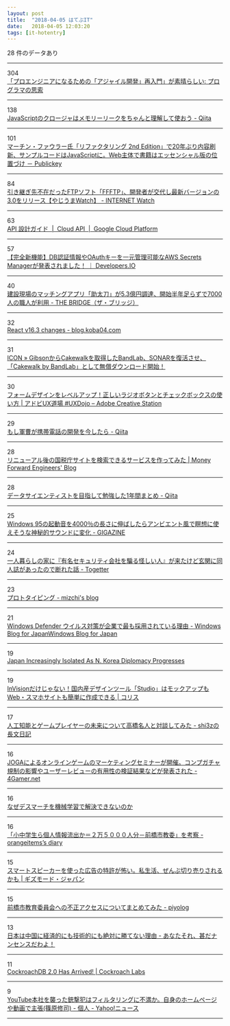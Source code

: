 ```yaml
---
layout: post
title:  "2018-04-05 はてぶIT"
date:   2018-04-05 12:03:20
tags: [it-hotentry]
---
```

28 件のデータあり

<hr><div class="row">
<div class="col-1"><span class="badge badge-pill badge-success h2">304</span></div>
<div class="col-11"><a href='http://forza.cocolog-nifty.com/blog/2018/04/post-4a98.html' target='_blank'>「プロエンジニアになるための「アジャイル開発」再入門」が素晴らしい: プログラマの思索</a></div>
</div>
<hr>
<div class="row">
<div class="col-1"><span class="badge badge-pill badge-success h2">138</span></div>
<div class="col-11"><a href='https://qiita.com/102Design/items/be66ae7ba7d160d7e419' target='_blank'>JavaScriptのクロージャはメモリーリークをちゃんと理解して使おう - Qiita</a></div>
</div>
<hr>
<div class="row">
<div class="col-1"><span class="badge badge-pill badge-success h2">101</span></div>
<div class="col-11"><a href='http://www.publickey1.jp/blog/18/_2nd_edition20javascriptweb.html' target='_blank'>マーチン・ファウラー氏「リファクタリング 2nd Edition」で20年ぶり内容刷新、サンプルコードはJavaScriptに。Web主体で書籍はエッセンシャル版の位置づけ － Publickey</a></div>
</div>
<hr>
<div class="row">
<div class="col-1"><span class="badge badge-pill badge-success h2">84</span></div>
<div class="col-11"><a href='https://internet.watch.impress.co.jp/docs/yajiuma/1115413.html' target='_blank'>引き継ぎ先不在だったFTPソフト「FFFTP」、開発者が交代し最新バージョンの3.0をリリース【やじうまWatch】 - INTERNET Watch</a></div>
</div>
<hr>
<div class="row">
<div class="col-1"><span class="badge badge-pill badge-success h2">63</span></div>
<div class="col-11"><a href='https://cloud.google.com/apis/design/?hl=ja' target='_blank'>API 設計ガイド  |  Cloud API  |  Google Cloud Platform</a></div>
</div>
<hr>
<div class="row">
<div class="col-1"><span class="badge badge-pill badge-success h2">57</span></div>
<div class="col-11"><a href='https://dev.classmethod.jp/cloud/aws/secrets-manager/' target='_blank'>【完全新機能】DB認証情報やOAuthキーを一元管理可能なAWS Secrets Managerが発表されました！ ｜ Developers.IO</a></div>
</div>
<hr>
<div class="row">
<div class="col-1"><span class="badge badge-pill badge-success h2">40</span></div>
<div class="col-11"><a href='http://thebridge.jp/2018/04/sukedachi-fundraising' target='_blank'>建設現場のマッチングアプリ「助太刀」が5.3億円調達、開始半年足らずで7000人の職人が利用 - THE BRIDGE（ザ・ブリッジ）</a></div>
</div>
<hr>
<div class="row">
<div class="col-1"><span class="badge badge-pill badge-success h2">32</span></div>
<div class="col-11"><a href='http://blog.koba04.com/post/2018/04/04/react-v163-changes/' target='_blank'>React v16.3 changes - blog.koba04.com</a></div>
</div>
<hr>
<div class="row">
<div class="col-1"><span class="badge badge-pill badge-success h2">31</span></div>
<div class="col-11"><a href='https://icon.jp/archives/14740' target='_blank'>ICON » GibsonからCakewalkを取得したBandLab、SONARを復活させ、「Cakewalk by BandLab」として無償ダウンロード開始！</a></div>
</div>
<hr>
<div class="row">
<div class="col-1"><span class="badge badge-pill badge-success h2">30</span></div>
<div class="col-11"><a href='https://blogs.adobe.com/creativestation/web-xd-essentials-radio-buttons-and-checkboxes' target='_blank'>フォームデザインをレベルアップ！正しいラジオボタンとチェックボックスの使い方 | アドビUX道場 #UXDojo – Adobe Creative Station</a></div>
</div>
<hr>
<div class="row">
<div class="col-1"><span class="badge badge-pill badge-success h2">29</span></div>
<div class="col-11"><a href='https://qiita.com/nonbiri15/items/6f9d362371bd4b9452d0' target='_blank'>もし軍曹が携帯電話の開発を今したら - Qiita</a></div>
</div>
<hr>
<div class="row">
<div class="col-1"><span class="badge badge-pill badge-success h2">28</span></div>
<div class="col-11"><a href='https://moneyforward.com/engineers_blog/2018/04/04/tax_newurl/' target='_blank'>リニューアル後の国税庁サイトを検索できるサービスを作ってみた | Money Forward Engineers' Blog</a></div>
</div>
<hr>
<div class="row">
<div class="col-1"><span class="badge badge-pill badge-success h2">28</span></div>
<div class="col-11"><a href='https://qiita.com/KIKUYA-Takumi/items/162612ca42a9318cb1d8' target='_blank'>データサイエンティストを目指して勉強した1年間まとめ - Qiita</a></div>
</div>
<hr>
<div class="row">
<div class="col-1"><span class="badge badge-pill badge-success h2">25</span></div>
<div class="col-11"><a href='https://gigazine.net/news/20180404-windows-95-startup-sound-slowed-40-times/' target='_blank'>Windows 95の起動音を4000％の長さに伸ばしたらアンビエント風で瞑想に使えそうな神秘的サウンドに変化 - GIGAZINE</a></div>
</div>
<hr>
<div class="row">
<div class="col-1"><span class="badge badge-pill badge-success h2">24</span></div>
<div class="col-11"><a href='https://togetter.com/li/1215149' target='_blank'>一人暮らしの家に『有名セキュリティ会社を騙る怪しい人』が来たけど玄関に同人誌があったので断れた話 - Togetter</a></div>
</div>
<hr>
<div class="row">
<div class="col-1"><span class="badge badge-pill badge-success h2">23</span></div>
<div class="col-11"><a href='http://mizchi.hatenablog.com/entry/2018/04/04/225345' target='_blank'>プロトタイピング - mizchi's blog</a></div>
</div>
<hr>
<div class="row">
<div class="col-1"><span class="badge badge-pill badge-success h2">21</span></div>
<div class="col-11"><a href='https://blogs.windows.com/japan/2018/04/03/why-windows-defender-antivirus-is-the-most-deployed-in-the-enterprise/' target='_blank'>Windows Defender ウイルス対策が企業で最も採用されている理由 - Windows Blog for JapanWindows Blog for Japan</a></div>
</div>
<hr>
<div class="row">
<div class="col-1"><span class="badge badge-pill badge-success h2">19</span></div>
<div class="col-11"><a href='https://www.voanews.com/a/us-japan-summit/4331731.html' target='_blank'>Japan Increasingly Isolated As N. Korea Diplomacy Progresses</a></div>
</div>
<hr>
<div class="row">
<div class="col-1"><span class="badge badge-pill badge-success h2">19</span></div>
<div class="col-11"><a href='https://coliss.com/articles/build-websites/operation/work/design-tool-studio.html' target='_blank'>InVisionだけじゃない！国内産デザインツール「Studio」はモックアップもWeb・スマホサイトも簡単に作成できる | コリス</a></div>
</div>
<hr>
<div class="row">
<div class="col-1"><span class="badge badge-pill badge-success h2">17</span></div>
<div class="col-11"><a href='http://d.hatena.ne.jp/shi3z/20180405/1522882319' target='_blank'>人工知能とゲームプレイヤーの未来について高橋名人と対談してみた - shi3zの長文日記</a></div>
</div>
<hr>
<div class="row">
<div class="col-1"><span class="badge badge-pill badge-success h2">16</span></div>
<div class="col-11"><a href='http://www.4gamer.net/games/999/G999904/20180404056/' target='_blank'>JOGAによるオンラインゲームのマーケティングセミナーが開催。コンプガチャ規制の影響やユーザーレビューの有用性の検証結果などが発表された - 4Gamer.net</a></div>
</div>
<hr>
<div class="row">
<div class="col-1"><span class="badge badge-pill badge-success h2">16</span></div>
<div class="col-11"><a href='https://anond.hatelabo.jp/20180404202321' target='_blank'>なぜデスマーチを機械学習で解決できないのか</a></div>
</div>
<hr>
<div class="row">
<div class="col-1"><span class="badge badge-pill badge-success h2">16</span></div>
<div class="col-11"><a href='http://www.orangeitems.com/entry/2018/04/04/201433' target='_blank'>「小中学生ら個人情報流出か＝２万５０００人分－前橋市教委」を考察 - orangeitems’s diary</a></div>
</div>
<hr>
<div class="row">
<div class="col-1"><span class="badge badge-pill badge-success h2">15</span></div>
<div class="col-11"><a href='https://www.gizmodo.jp/2018/04/smart-speaker-advertising-patent.html' target='_blank'>スマートスピーカーを使った広告の特許が怖い。私生活、ぜんぶ切り売りされるかも | ギズモード・ジャパン</a></div>
</div>
<hr>
<div class="row">
<div class="col-1"><span class="badge badge-pill badge-success h2">15</span></div>
<div class="col-11"><a href='http://d.hatena.ne.jp/Kango/20180404/1522863234' target='_blank'>前橋市教育委員会への不正アクセスについてまとめてみた - piyolog</a></div>
</div>
<hr>
<div class="row">
<div class="col-1"><span class="badge badge-pill badge-success h2">13</span></div>
<div class="col-11"><a href='http://mecchanikukyu.hatenablog.com/entry/2018/04/05/003229' target='_blank'>日本は中国に経済的にも技術的にも絶対に勝てない理由 - あなたそれ、甚だナンセンスだわよ！</a></div>
</div>
<hr>
<div class="row">
<div class="col-1"><span class="badge badge-pill badge-success h2">11</span></div>
<div class="col-11"><a href='https://www.cockroachlabs.com/blog/cockroachdb-2-0-release/' target='_blank'>CockroachDB 2.0 Has Arrived! | Cockroach Labs</a></div>
</div>
<hr>
<div class="row">
<div class="col-1"><span class="badge badge-pill badge-success h2">9</span></div>
<div class="col-11"><a href='https://news.yahoo.co.jp/byline/shinoharashuji/20180404-00083560/' target='_blank'>YouTube本社を襲った銃撃犯はフィルタリングに不満か。自身のホームページや動画で主張(篠原修司) - 個人 - Yahoo!ニュース</a></div>
</div>
<hr>
